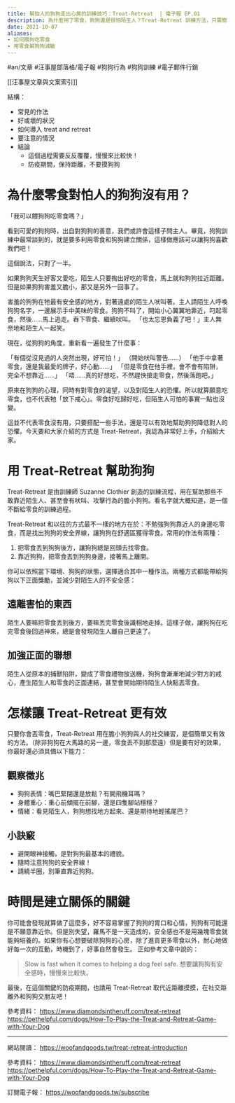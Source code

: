 ```yaml
---
title: 幫怕人的狗狗走出心房的訓練技巧：Treat-Retreat  | 電子報 EP.01
description: 為什麼用了零食，狗狗還是很怕陌生人？Treat-Retreat 訓練方法，只需簡單的步驟，就能把零食送到狗狗的心坎裡，讓狗狗不再害怕陌生人。
date: 2021-10-07
aliases:
- 如何餵狗吃零食
- 用零食幫狗狗減敏
---
```


#an/文章 #汪事屋部落格/電子報 #狗狗行為 #狗狗訓練 #電子郵件行銷

[[汪事屋文章與文案索引]]

結構：
- 常見的作法
- 好或壞的狀況
- 如何導入 treat and retreat 
- 要注意的情況
- 結論
	- 這個過程需要反反覆覆，慢慢來比較快！
	- 防疫期間，保持距離，不要摸狗狗


# 為什麼零食對怕人的狗狗沒有用？

「我可以餵狗狗吃零食嗎？」

看到可愛的狗狗時，出自對狗狗的善意，我們或許會這樣子問主人。畢竟，狗狗訓練中最常談到的，就是要多利用零食和狗狗建立關係，這樣做應該可以讓狗狗喜歡我們吧！

這個說法，只對了一半。

如果狗狗天生好客又愛吃，陌生人只要掏出好吃的零食，馬上就和狗狗拉近距離。但是如果狗狗害羞又膽小，那又是另外一回事了。

害羞的狗狗在牠最有安全感的地方，對著遠處的陌生人吠叫著。主人請陌生人呼喚狗狗名字，一邊展示手中美味的零食。狗狗不叫了，開始小心翼翼地靠近，叼起零食，然後......馬上逃走。吞下零食、繼續吠叫。
「也太忘恩負義了吧！」主人無奈地和陌生人一起笑。

現在，從狗狗的角度，重新看一遍發生了什麼事：

「有個從沒見過的人突然出現，好可怕！」
（開始吠叫警告......）
「他手中拿著零食，還是我最愛的牌子，好心動......」
「但是零食在他手裡，會不會有陷阱，完全不想靠近......」
「唔......真的好想吃，不然趕快搶走零食，然後落跑吧。」

原來在狗狗的心理，同時有對零食的渴望，以及對陌生人的恐懼。所以就算願意吃零食，也不代表牠「放下戒心」。零食好吃歸好吃，但陌生人可怕的事實一點也沒變。

這並不代表零食沒有用，只要搭配一些手法，還是可以有效地幫助狗狗降低對人的恐懼。今天要和大家介紹的方式是 Treat-Retreat，我認為非常好上手，介紹給大家。

# 用 Treat-Retreat 幫助狗狗
Treat-Retreat 是由訓練師 Suzanne Clothier 創造的訓練流程，用在幫助那些不敢靠近陌生人、甚至會有吠叫、攻擊行為的膽小狗狗。看名字就大概知道，是一個不斷給零食的訓練過程。

Treat-Retreat 和以往的方式最不一樣的地方在於：不勉強狗狗靠近人的身邊吃零食，而是找出狗狗的安全界線，讓狗狗在舒適區獲得零食。常用的作法有兩種：

1. 把零食丟到狗狗後方，讓狗狗總是回頭去找零食。
2. 靠近狗狗，把零食丟到狗狗身邊，接著馬上離開。

你可以依照當下環境、狗狗的狀態，選擇適合其中一種作法。兩種方式都能帶給狗狗以下正面獎勵，並減少對陌生人的不安全感：

## 遠離害怕的東西
陌生人要嘛把零食丟到後方，要嘛丟完零食後識相地走掉。這樣子做，讓狗狗在吃完零食後回過神來，總是會發現陌生人離自己更遠了。

## 加強正面的聯想
陌生人從原本的捕獸陷阱，變成了零食禮物放送機，狗狗會漸漸地減少對方的戒心，產生陌生人和零食的正面連結，甚至會開始期待陌生人快點丟零食。

# 怎樣讓 Treat-Retreat 更有效
只要你會丟零食，Treat-Retreat 用在膽小狗狗與人的社交練習，是個簡單又有效的方法。（除非狗狗在大馬路的另一邊，零食丟不到那麼遠）但是要有好的效果，你最好還必須具備以下能力：

## 觀察徵兆
- 狗狗表情：嘴巴緊閉還是放鬆？有開飛機耳嗎？
- 身體重心：重心前傾擺在前腳，還是四隻腳站穩穩？
- 情緒：看見陌生人，狗狗想找地方起來、還是期待地輕搖尾巴？

## 小訣竅
- 避開眼神接觸，是對狗狗最基本的禮貌。
- 隨時注意狗狗的安全界線！
- 請繞半圈，別筆直靠近狗狗。

# 時間是建立關係的關鍵
你可能會發現就算做了這麼多，好不容易掌握了狗狗的胃口和心情，狗狗有可能還是不願意靠近你。但是別失望，羅馬不是一天造成的，安全感也不是用幾塊零食就能夠培養的。如果你有心想要破除狗狗的心房，除了進貢更多零食以外，耐心地做好每一次的互動，時機到了，好事自然會發生。
正如參考文章中說的：
> Slow is fast when it comes to helping a dog feel safe.
想要讓狗狗有安全感時，慢慢來比較快。

最後，在這個關鍵的防疫期間，也請用 Treat-Retreat 取代近距離摸摸，在社交距離外和狗狗交朋友吧！


參考資料：
https://www.diamondsintheruff.com/treat-retreat
https://pethelpful.com/dogs/How-To-Play-the-Treat-and-Retreat-Game-with-Your-Dog

---

網站閱讀：
https://woofandgoods.tw/treat-retreat-introduction

參考資料：
https://www.diamondsintheruff.com/treat-retreat
https://pethelpful.com/dogs/How-To-Play-the-Treat-and-Retreat-Game-with-Your-Dog

訂閱電子報：
https://woofandgoods.tw/subscribe